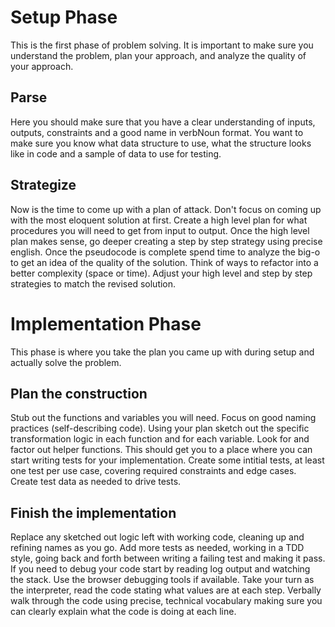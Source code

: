 # Setup Phase
This is the first phase of problem solving. It is important to make sure you understand the problem, plan your approach, and analyze the quality of your approach.
## Parse
Here you should make sure that you have a clear understanding of inputs, outputs, constraints and a good name in verbNoun format. You want to make sure you know what data structure to use, what the structure looks like in code and a sample of data to use for testing.
## Strategize
Now is the time to come up with a plan of attack. Don't focus on coming up with the most eloquent solution at first. Create a high level plan for what procedures you will need to get from input to output. Once the high level plan makes sense, go deeper creating a step by step strategy using precise english. Once the pseudocode is complete spend time to analyze the big-o to get an idea of the quality of the solution. Think of ways to refactor into a better complexity (space or time). Adjust your high level and step by step strategies to match the revised solution.
# Implementation Phase
This phase is where you take the plan you came up with during setup and actually solve the problem.
## Plan the construction
Stub out the functions and variables you will need. Focus on good naming practices (self-describing code). Using your plan sketch out the specific transformation logic in each function and for each variable. Look for and factor out helper functions. This should get you to a place where you can start writing tests for your implementation. Create some intitial tests, at least one test per use case, covering required constraints and edge cases. Create test data as needed to drive tests.  
## Finish the implementation
Replace any sketched out logic left with working code, cleaning up and refining names as you go.  Add more tests as needed, working in a TDD style, going back and forth between writing a failing test and making it pass. If you need to debug your code start by reading log output and watching the stack. Use the browser debugging tools if available. Take your turn as the interpreter, read the code stating what values are at each step. Verbally walk through the code using precise, technical vocabulary making sure you can clearly explain what the code is doing at each line.
